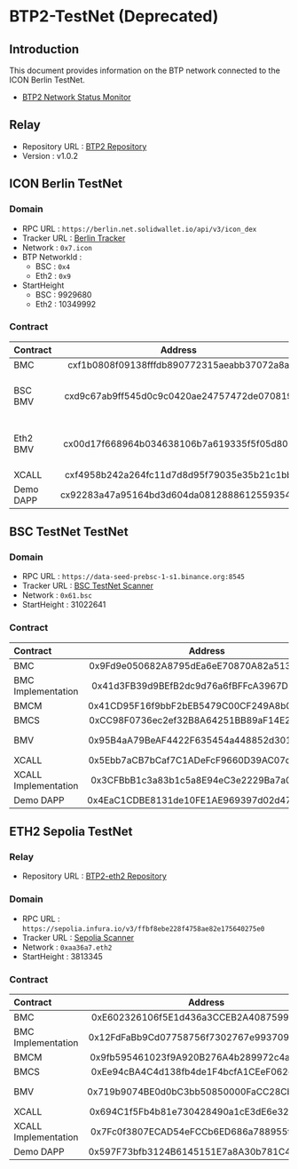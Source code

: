 # BTP2-TestNet (Deprecated)

## Introduction
This document provides information on the BTP network connected to the ICON Berlin TestNet.

* [BTP2 Network Status Monitor](https://testnet.btp2.24x365.online/)

## Relay
* Repository URL : [BTP2 Repository](https://github.com/icon-project/btp2/tree/v1.0.2)
* Version : v1.0.2
## ICON Berlin TestNet

### Domain
* RPC URL : `https://berlin.net.solidwallet.io/api/v3/icon_dex`
* Tracker URL : [Berlin Tracker](https://berlin.tracker.solidwallet.io/)
* Network : `0x7.icon`
* BTP NetworkId : 
  * BSC : `0x4`
  * Eth2 : `0x9`
* StartHeight 
  * BSC : 9929680
  * Eth2 : 10349992

### Contract
| Contract  | Address |                 Note                  |
|:----------|:-------:|:-------------------------------------:|
| BMC       |   cxf1b0808f09138fffdb890772315aeabb37072a8a   |                                       |
| BSC BMV   |   cxd9c67ab9ff545d0c9c0420ae24757472de070819   | Trustless Mode<br /> Supports Hertz   |
| Eth2 BMV  |   cx00d17f668964b034638106b7a619335f5f05d809   | Trustless Mode<br /> Supports Capella |
| XCALL     |   cxf4958b242a264fc11d7d8d95f79035e35b21c1bb   |                                       |
| Demo DAPP |   cx92283a47a95164bd3d604da08128886125593545   |                                       |


## BSC TestNet TestNet

### Domain
* RPC URL : `https://data-seed-prebsc-1-s1.binance.org:8545`
* Tracker URL : [BSC TestNet Scanner](https://testnet.bscscan.com/)
* Network : `0x61.bsc`
* StartHeight : 31022641

### Contract
| Contract             | Address |      Note      |
|:---------------------|:-------:|:--------------:|
| BMC                  |   0x9Fd9e050682A8795dEa6eE70870A82a513d390Ac   |                |
| BMC Implementation   |   0x41d3FB39d9BEfB2dc9d76a6fBFFcA3967D29483E   |                |
| BMCM                 |   0x41CD95F16f9bbF2bEB5479C00CF249A8b0A076bF   |                |
| BMCS                 |   0xCC98F0736ec2ef32B8A64251BB89aF14E27043b6   |                |
| BMV                  |   0x95B4aA79BeAF4422F635454a448852d3013F7391   | Trustless Mode |
| XCALL                |   0x5Ebb7aCB7bCaf7C1ADeFcF9660D39AC07d432904   |                |
| XCALL Implementation |   0x3CFBbB1c3a83b1c5a8E94eC3e2229Ba7a03f3EAd   |                |
| Demo DAPP            |   0x4EaC1CDBE8131de10FE1AE969397d02d47D21082   |                |


## ETH2 Sepolia TestNet

### Relay
* Repository URL : [BTP2-eth2 Repository](https://github.com/icon-project/btp2-eth2)

### Domain
* RPC URL : `https://sepolia.infura.io/v3/ffbf8ebe228f4758ae82e175640275e0`
* Tracker URL : [Sepolia Scanner](https://sepolia.etherscan.io/)
* Network : `0xaa36a7.eth2`
* StartHeight : 3813345

### Contract
| Contract             | Address |      Note      |
|:---------------------|:-------:|:--------------:|
| BMC                  |   0xE602326106f5E1d436a3CCEB2A408759925f81ff   |                |
| BMC Implementation   |   0x12FdFaBb9Cd07758756f7302767e993709690C80   |                |
| BMCM                 |   0x9fb595461023f9A920B276A4b289972c4aFF114F   |                |
| BMCS                 |   0xEe94cBA4C4d138fb4de1F4bcfA1CEeF062eE8251   |                |
| BMV                  |   0x719b9074BE0d0bC3bb50850000FaCC28Cb70Fc50   | Trustless Mode |
| XCALL                |   0x694C1f5Fb4b81e730428490a1cE3dE6e32428637   |                |
| XCALL Implementation |   0x7Fc0f3807ECAD54eFCCb6ED686a788955fe0958f   |                |
| Demo DAPP            |   0x597F73bfb3124B6145151E7a8A30b781C41FF2B0   |                |
